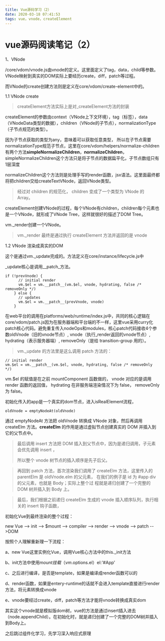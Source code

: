 ```yaml
---
title: Vue源码学习（2）
date: 2020-03-18 07:41:53
tags: vue，vnode，createElement
---
```

# vue源码阅读笔记（2）

1、VNode

/core/vdom/vnode.js由vnode的定义。这里面定义了tag，data，child等参数。VNode映射到真实的DOM实际上要经历create，diff，patch等过程。

而VNode的create创建方法则是定义在core/vdom/create-element中的。

1.1 VNode create

> createElement方法实际上是对_createElement方法的封装

createElement的参数由context（VNode上下文环境），tag（标签），data（VNodeData类型的数据），children（VNode的子节点），normalizationType（子节点规范的类型）。

因为子节点获取的类型为any，意味着可以获取任意类型， 所以在子节点需要normalizationType规范子节点，这里在core/vdom/helpers/normalize-children有两个方法**simpleNormalizeChildren**，**normalizeChildren**，simpleNormalizeChildren这个方法只是将子节点的数据扁平化，子节点数组只有1层深度

normalizeChildren这个方法则是处理手写的render函数，jsx语法。这里面最终都将把children交给createTextVNode，返回VNode类型。

> 经过对 children 的规范化， children 变成了⼀个类型为 VNode 的 Array。

createElement创建VNode的过程，每个VNode有children，children每个元素也是一个VNode，就形成了VNode Tree，这样就很好的描述了DOM Tree。

vm._render创建一个VNode。

> vm._render 最终是通过执⾏ createElement ⽅法并返回的是 vnode

1.2 VNode 渲染成真实的DOM

这个是通过vm._update完成的。方法定义在core/instance/lifecycle.js中

\_update核心是调用\_\_patch_方法。

```
if (!prevVnode) {
      // initial render
      vm.$el = vm.__patch__(vm.$el, vnode, hydrating, false /* removeOnly */)
    } else {
      // updates
      vm.$el = vm.__patch__(prevVnode, vnode)
    }
```

在web平台的调用在platforms/web/runtime/index.js中，共同的核心逻辑在core/vdom/patch.js因为在服务器端和平台端的不一样，这里vue采用curry化patch核心代码。避免重复传入nodeOps和modules，核心patch代码接收4个参数oldVnode（旧的vnode节点）, vnode（执行_render返回的vnode节点）, hydrating（表示服务器端）, removeOnly（是给 transition-group ⽤的）。

>  vm._update 的⽅法⾥是这么调⽤ patch ⽅法的：

```
// initial render 
vm.$el = vm.__patch__(vm.$el, vnode, hydrating, false /* removeOnly */)
```

vm.$el 的赋值是在之前 mountComponent 函数做的， vnode 对应的是调⽤ render 函数的返回值， hydrating 在⾮服务端渲染情况下为 false， removeOnly 为 false。

初始化传入的app是一个真实的dom节点，进入isRealElement流程，

```
oldVnode = emptyNodeAt(oldVnode)
```

通过 emptyNodeAt ⽅法把 oldVnode 转换成 VNode 对象，然后再调⽤ createElm ⽅法。**createElm** 的作⽤是通过虚拟节点创建真实的 DOM 并插⼊到它的⽗节点中。

> 最后调⽤ insert ⽅法把 DOM 插⼊到⽗节点中，因为是递归调⽤，⼦元素会优先调⽤ insert ， 
>
> 所以整个 vnode 树节点的插⼊顺序是先⼦后⽗。

> 再回到 patch ⽅法，⾸次渲染我们调⽤了 createElm ⽅法，这⾥传⼊的 parentElm 是 oldVnode.elm 的⽗元素， 在我们的例⼦是 id 为 #app div 的⽗元素，也就是 Body；实际上整个过 程就是递归创建了⼀个完整的 DOM 树并插⼊到 Body 上。

> 最后，我们根据之前递归 createElm ⽣成的 vnode 插⼊顺序队列，执⾏相关的 insert 钩⼦函数，

初始化Vue到最终渲染的整个过程：

new Vue --> init --> $mount --> compiler --> render --> vnode --> patch -->DOM

按照个人理解重新理一下流程：

a、new Vue这里实例化Vue，调用Vue核心方法中的this._init方法

b、init方法中使用$mount挂载（vm.$options.el）el:'#App'

c、之后进行编译，是否是template，如果是编译成render函数可以的

d、render函数，如果是entery-runtime的话就不会进入template直接进行render方法，将元素转换成vnode

e、vnode要经过create，diff，patch等方法才能将vnode转换成真实dom

其实这个vnode就是模拟版dom树，vue的方法是通过insert插入进去（node.appendChild）。在初始化时，就是递归创建了一个完整的DOM树并插入到Body上。

之后跳过组件化学习，先学习深入响应式原理